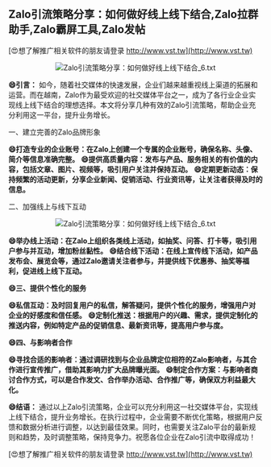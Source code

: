 ## **Zalo引流策略分享：如何做好线上线下结合,Zalo拉群助手,Zalo霸屏工具,Zalo发帖**

[😍想了解推广相关软件的朋友请登录 http://www.vst.tw](http://www.vst.tw)

 <center><img src="https://vst.tw/MP4/tuiguang/png/8.png" alt="Zalo引流策略分享：如何做好线上线下结合_6.txt"></center>

**😄引言：**
如今，随着社交媒体的快速发展，企业们越来越重视线上渠道的拓展和运营。而在越南，Zalo作为最受欢迎的社交媒体平台之一，成为了各行业企业实现线上线下结合的理想选择。本文将分享几种有效的Zalo引流策略，帮助企业充分利用这一平台，提升业务增长。

一、建立完善的Zalo品牌形象

**😄打造专业的企业账号：在Zalo上创建一个专属的企业账号，确保名称、头像、简介等信息准确完整。**
**😄提供高质量内容：发布与产品、服务相关的有价值的内容，包括文章、图片、视频等，吸引用户关注并保持互动。**
**😄定期更新动态：保持频繁的活动更新，分享企业新闻、促销活动、行业资讯等，让关注者获得及时的信息。**

二、加强线上与线下互动

 <center><img src="https://vst.tw/MP4/tuiguang/png/8.png" alt="Zalo引流策略分享：如何做好线上线下结合_6.txt"></center>

**😄举办线上活动：在Zalo上组织各类线上活动，如抽奖、问答、打卡等，吸引用户参与并互动，增加粉丝黏性。**
**😄结合线下活动：在线上宣传线下活动，如产品发布会、展览会等，通过Zalo邀请关注者参与，并提供线下优惠券、抽奖等福利，促进线上线下互动。**

**😄三、提供个性化的服务**

**😄私信互动：及时回复用户的私信，解答疑问，提供个性化的服务，增强用户对企业的好感度和信任感。**
**😄定制化推送：根据用户的兴趣、需求，提供定制化的推送内容，例如特定产品的促销信息、最新资讯等，提高用户参与度。**

**😄四、与影响者合作**

**😄寻找合适的影响者：通过调研找到与企业品牌定位相符的Zalo影响者，与其合作进行宣传推广，借助其影响力扩大品牌曝光面。**
**😄制定合作方案：与影响者商讨合作方式，可以是合作发文、合作举办活动、合作推广等，确保双方利益最大化。**

**😄结语：**
通过以上Zalo引流策略，企业可以充分利用这一社交媒体平台，实现线上线下结合，提升业务增长。在执行过程中，企业需要不断优化策略，根据用户反馈和数据分析进行调整，以达到最佳效果。同时，也需要关注Zalo平台的最新规则和趋势，及时调整策略，保持竞争力。祝愿各位企业在Zalo引流中取得成功！

[😍想了解推广相关软件的朋友请登录 http://www.vst.tw](http://www.vst.tw)



